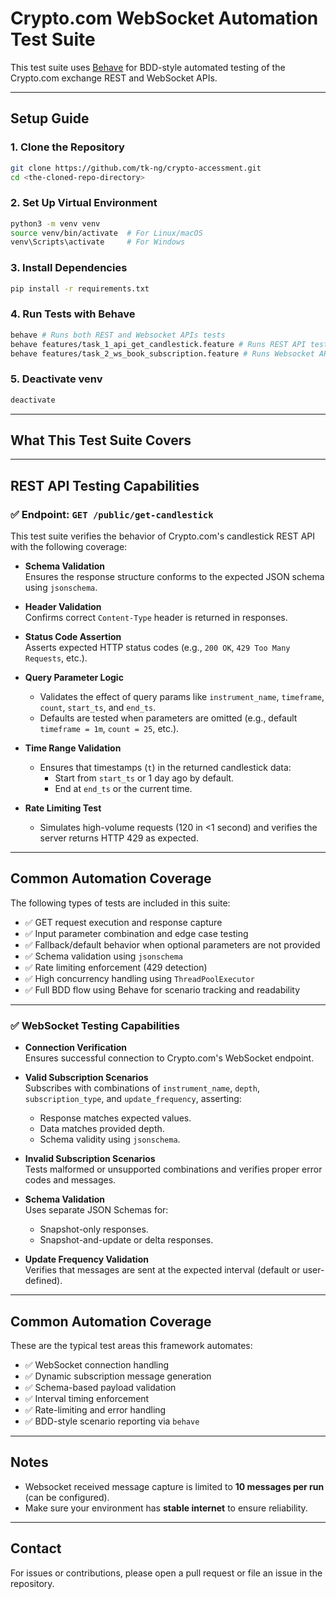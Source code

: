 # Crypto.com WebSocket Automation Test Suite

This test suite uses [Behave](https://behave.readthedocs.io/) for BDD-style automated testing of the Crypto.com exchange REST and WebSocket APIs.

---

## Setup Guide

### 1. Clone the Repository

```bash
git clone https://github.com/tk-ng/crypto-accessment.git
cd <the-cloned-repo-directory>
```

### 2. Set Up Virtual Environment

```bash
python3 -m venv venv
source venv/bin/activate  # For Linux/macOS
venv\Scripts\activate     # For Windows
```

### 3. Install Dependencies

```bash
pip install -r requirements.txt
```

### 4. Run Tests with Behave

```bash
behave # Runs both REST and Websocket APIs tests
behave features/task_1_api_get_candlestick.feature # Runs REST API tests only
behave features/task_2_ws_book_subscription.feature # Runs Websocket API tests only
```

### 5. Deactivate venv

```bash
deactivate
```

---

## What This Test Suite Covers

---

## REST API Testing Capabilities

### ✅ Endpoint: `GET /public/get-candlestick`

This test suite verifies the behavior of Crypto.com's candlestick REST API with the following coverage:

- **Schema Validation**  
  Ensures the response structure conforms to the expected JSON schema using `jsonschema`.

- **Header Validation**  
  Confirms correct `Content-Type` header is returned in responses.

- **Status Code Assertion**  
  Asserts expected HTTP status codes (e.g., `200 OK`, `429 Too Many Requests`, etc.).

- **Query Parameter Logic**

  - Validates the effect of query params like `instrument_name`, `timeframe`, `count`, `start_ts`, and `end_ts`.
  - Defaults are tested when parameters are omitted (e.g., default `timeframe = 1m`, `count = 25`, etc.).

- **Time Range Validation**

  - Ensures that timestamps (`t`) in the returned candlestick data:
    - Start from `start_ts` or 1 day ago by default.
    - End at `end_ts` or the current time.

- **Rate Limiting Test**
  - Simulates high-volume requests (120 in <1 second) and verifies the server returns HTTP 429 as expected.

---

## Common Automation Coverage

The following types of tests are included in this suite:

- ✅ GET request execution and response capture
- ✅ Input parameter combination and edge case testing
- ✅ Fallback/default behavior when optional parameters are not provided
- ✅ Schema validation using `jsonschema`
- ✅ Rate limiting enforcement (429 detection)
- ✅ High concurrency handling using `ThreadPoolExecutor`
- ✅ Full BDD flow using Behave for scenario tracking and readability

---

### ✅ WebSocket Testing Capabilities

- **Connection Verification**  
  Ensures successful connection to Crypto.com's WebSocket endpoint.

- **Valid Subscription Scenarios**  
  Subscribes with combinations of `instrument_name`, `depth`, `subscription_type`, and `update_frequency`, asserting:

  - Response matches expected values.
  - Data matches provided depth.
  - Schema validity using `jsonschema`.

- **Invalid Subscription Scenarios**  
  Tests malformed or unsupported combinations and verifies proper error codes and messages.

- **Schema Validation**  
  Uses separate JSON Schemas for:

  - Snapshot-only responses.
  - Snapshot-and-update or delta responses.

- **Update Frequency Validation**  
  Verifies that messages are sent at the expected interval (default or user-defined).

---

## Common Automation Coverage

These are the typical test areas this framework automates:

- ✅ WebSocket connection handling
- ✅ Dynamic subscription message generation
- ✅ Schema-based payload validation
- ✅ Interval timing enforcement
- ✅ Rate-limiting and error handling
- ✅ BDD-style scenario reporting via `behave`

---

## Notes

- Websocket received message capture is limited to **10 messages per run** (can be configured).
- Make sure your environment has **stable internet** to ensure reliability.

---

## Contact

For issues or contributions, please open a pull request or file an issue in the repository.
